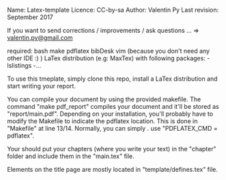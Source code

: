 Name: Latex-template
Licence: CC-by-sa
Author: Valentin Py
Last revision: September 2017

If you want to send corrections / improvements / ask questions ... => valentin.py@gmail.com

required:
bash
make
pdflatex
bibDesk
vim (because you don't need any other IDE :) )
LaTex distribution (e.g: MaxTex) with following packages:
-lslistings
-...


To use this tmeplate, simply clone this repo, install a LaTex distribution and start writing your report.

You can compile your document by using the provided makefile.
The command "make pdf_report" compiles your document and it'll be stored as "report/main.pdf".
Depending on your installation, you'll probably have to modify the Makefile to indicate the pdflatex location. This is done in "Makefile" at line 13/14. Normally, you can simply . use "PDFLATEX_CMD = pdflatex".

Your should put your chapters (where you write your text) in the "chapter" folder and include them in the "main.tex" file.

Elements on the title page are mostly located in "template/defines.tex" file.
